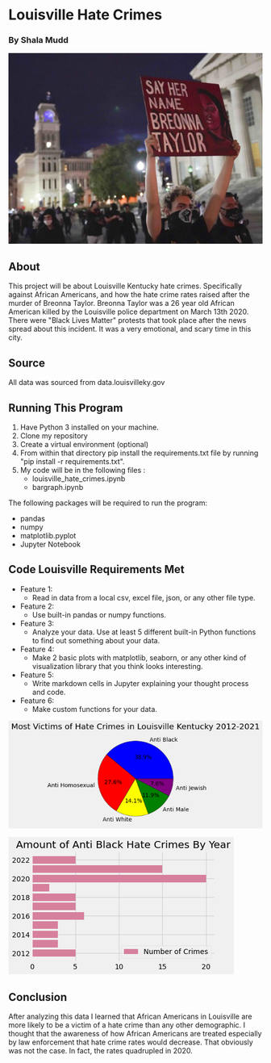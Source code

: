 # Louisville Hate Crimes
### By Shala Mudd
![Black lives matter movement!](Breonna_Taylor.jpg)

## About

This project will be about Louisville Kentucky hate crimes. Specifically against African Americans, and  how the hate crime rates  raised after the murder of Breonna Taylor. Breonna Taylor was a 26 year old African American  killed by the Louisville police department on March 13th 2020. There were "Black Lives Matter" protests that took place after the news spread about this incident. It was a very emotional, and scary time in this city.

## Source

All data was sourced from data.louisvilleky.gov

## Running This Program 

1. Have Python 3 installed on your machine.
2. Clone my repository 
3. Create a virtual environment (optional)
4. From within that directory pip install the requirements.txt file by running "pip install -r requirements.txt".
5. My code will be in the following files :
    - louisville_hate_crimes.ipynb
    - bargraph.ipynb

The following packages will be required to run the program: 
* pandas 
* numpy
* matplotlib.pyplot
* Jupyter Notebook

## Code Louisville Requirements Met
- Feature 1:
    - Read in data from a local csv, excel file, json, or any other file type.
- Feature 2:
    - Use built-in pandas or numpy functions.
- Feature 3:
    - Analyze your data. Use at least 5 different built-in Python functions to find out something about your data.
- Feature 4:
    - Make 2 basic plots with matplotlib, seaborn, or any other kind of visualization library that you think looks interesting.
- Feature 5:
    - Write markdown cells in Jupyter explaining your thought process and code.
- Feature 6:
    - Make custom functions for your data.


![Pie Chart!](Pie_chart.png)



![Bar graph!](Bar_graph.png)

## Conclusion 

After analyzing this data I learned that African Americans in Louisville are more likely to be a victim of a hate crime than any other demographic. I thought that the awareness of how African Americans are treated especially by law enforcement that hate crime rates would  decrease. That obviously was not the case. In fact, the rates quadrupled in 2020.